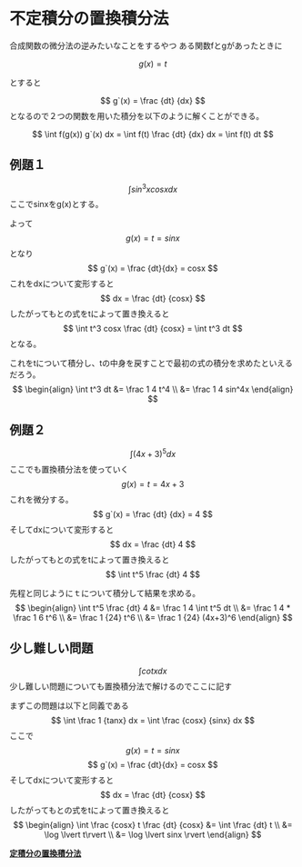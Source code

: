# 不定積分の置換積分法
合成関数の微分法の逆みたいなことをするやつ
ある関数fとgがあったときに

$$
g(x) = t
$$

とすると

$$
g`(x) = \frac {dt} {dx}
$$
となるので２つの関数を用いた積分を以下のように解くことができる。

$$
\int f(g(x)) g`(x) dx = \int f(t) \frac {dt} {dx} dx = \int f(t) dt
$$

## 例題１

$$
\int sin^3x cosx dx
$$
ここでsinxをg(x)とする。

よって
$$
g(x) = t = sinx
$$
となり
$$
g`(x) = \frac {dt}{dx} = cosx
$$
これをdxについて変形すると
$$
dx = \frac {dt} {cosx}
$$
したがってもとの式をtによって置き換えると
$$
\int t^3 cosx \frac {dt} {cosx} = \int t^3 dt
$$
となる。

これをtについて積分し、tの中身を戻すことで最初の式の積分を求めたといえるだろう。
$$
\begin{align}
\int t^3 dt &= \frac 1 4 t^4 \\
&= \frac 1 4 sin^4x
\end{align}
$$

## 例題２
$$
\int (4x+3)^5 dx
$$
ここでも置換積分法を使っていく
$$
g(x) = t = 4x+3
$$
これを微分する。
$$
g`(x) = \frac {dt} {dx} = 4
$$
そしてdxについて変形すると
$$
dx = \frac {dt} 4
$$
したがってもとの式をtによって置き換えると
$$
\int t^5 \frac {dt} 4
$$

先程と同じようにｔについて積分して結果を求める。
$$
\begin{align}
\int t^5 \frac {dt} 4 &= \frac 1 4 \int t^5 dt \\
&= \frac 1 4 * \frac 1 6 t^6 \\
&= \frac 1 {24} t^6 \\
&= \frac 1 {24} (4x+3)^6
\end{align}
$$

## 少し難しい問題
$$
\int cot x dx
$$
少し難しい問題についても置換積分法で解けるのでここに記す

まずこの問題は以下と同義である
$$
\int \frac 1 {tanx} dx = \int \frac {cosx} {sinx} dx
$$
ここで
$$
g(x) = t = sinx
$$
$$
g`(x) = \frac {dt}{dx} = cosx
$$
そしてdxについて変形すると
$$
dx = \frac {dt} {cosx}
$$
したがってもとの式をtによって置き換えると
$$
\begin{align}
\int \frac {cosx} t \frac {dt} {cosx} &= \int \frac {dt} t \\
&= \log \lvert t\rvert \\
&= \log \lvert sinx \rvert
\end{align}
$$

**[定積分の置換積分法](./no08.md)**